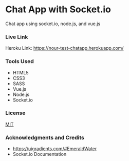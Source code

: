 # Chat App with Socket.io

Chat app using socket.io, node.js, and vue.js

### Live Link
Heroku Link: https://nour-test-chatapp.herokuapp.com/

### Tools Used
* HTML5
* CSS3
* SASS
* Vue.js
* Node.js
* Socket.io

### License
[MIT](https://choosealicense.com/licenses/mit/)

### Acknowledgments and Credits 
* https://uigradients.com/#EmeraldWater
* Socket.io Documentation



